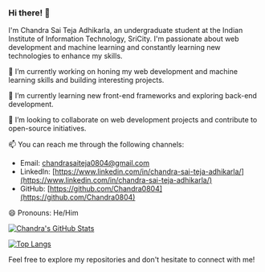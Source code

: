 ### Hi there! 👋

I'm Chandra Sai Teja Adhikarla, an undergraduate student at the Indian Institute of Information Technology, SriCity. I'm passionate about web development and machine learning and constantly learning new technologies to enhance my skills.

🔭 I’m currently working on honing my web development and machine learning skills and building interesting projects.

🌱 I’m currently learning new front-end frameworks and exploring back-end development.

👯 I’m looking to collaborate on web development projects and contribute to open-source initiatives.

📫 You can reach me through the following channels:
- Email: [chandrasaiteja0804@gmail.com](mailto:chandrasaiteja0804@gmail.com)
- LinkedIn: [https://www.linkedin.com/in/chandra-sai-teja-adhikarla/](https://www.linkedin.com/in/chandra-sai-teja-adhikarla/)
- GitHub: [https://github.com/Chandra0804](https://github.com/Chandra0804)

😄 Pronouns: He/Him

[![Chandra's GitHub Stats](https://github-readme-stats.vercel.app/api?username=Chandra0804&show_icons=true&theme=vue-dark)](https://github.com/Chandra0804/github-readme-stats)

[![Top Langs](https://github-readme-stats.vercel.app/api/top-langs/?username=Chandra0804&layout=donut-vertical&theme=vue-dark&card_width=300)](https://github.com/Chandra0804/github-readme-stats)

Feel free to explore my repositories and don't hesitate to connect with me!
